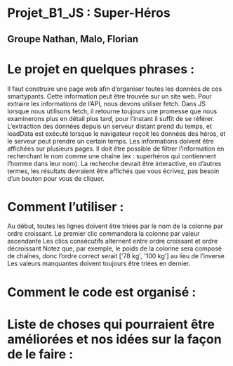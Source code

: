 # Projet_B1_JS : Super-Héros

## Groupe Nathan, Malo, Florian

# Le projet en quelques phrases :
Il faut construire une page web afin d’organiser toutes les données de ces smartypants. Cette information peut être trouvée sur un site web.
Pour extraire les informations de l’API, nous devons utiliser fetch. Dans JS lorsque nous utilisons fetch, il retourne toujours une promesse que nous examinerons plus en détail plus tard, pour l’instant il suffit de se référer.
L’extraction des données depuis un serveur distant prend du temps, et loadData est exécuté lorsque le navigateur reçoit les données des héros, et le serveur peut prendre un certain temps.
Les informations doivent être affichées sur plusieurs pages.
Il doit être possible de filtrer l’information en recherchant le nom comme une chaîne (ex : superhéros qui contiennent l’homme dans leur nom).
La recherche devrait être interactive, en d’autres termes, les résultats devraient être affichés que vous écrivez, pas besoin d’un bouton pour vous de cliquer.

# Comment l’utiliser :
Au début, toutes les lignes doivent être triées par le nom de la colonne par ordre croissant.
Le premier clic commandera la colonne par valeur ascendante
Les clics consécutifs alternent entre ordre croissant et ordre décroissant
Notez que, par exemple, le poids de la colonne sera composé de chaînes, donc l’ordre correct serait ['78 kg', '100 kg'] au lieu de l’inverse
Les valeurs manquantes doivent toujours être triées en dernier.

# Comment le code est organisé :

#  Liste de choses qui pourraient être améliorées et nos idées sur la façon de le faire :

